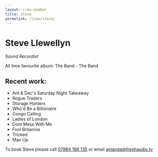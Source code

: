 ```yaml
---
layout: crew-member
title: Steve
permalink: /crew/steve/
---
```


# Steve Llewellyn
_Sound Recordist_

All time favourite album: The Band - The Band

## Recent work:
+ Ant & Dec's Saturday Night Takeaway
+ Rogue Traders
+ Storage Hunters
+ Who'd Be a Billionaire
+ Congo Calling
+ Ladies of London
+ Dont Mess With Me
+ Fool Britannia
+ Tricked
+ Man Up 

To book Steve please call [07984 189 135](tel:+447984189135) or email [amanda@freshaudio.tv](mailto:amanda@freshaudio.tv)